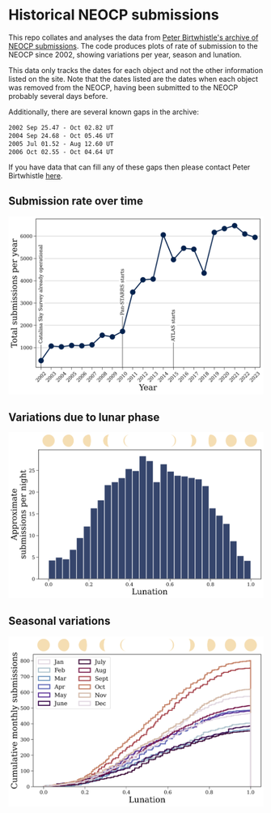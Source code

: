 # Historical NEOCP submissions

This repo collates and analyses the data from [Peter Birtwhistle's archive of NEOCP submissions](https://birtwhistle.org.uk/NEOCPObjects.htm). The code produces plots of rate of submission to the NEOCP since 2002, showing variations per year, season and lunation.

This data only tracks the dates for each object and not the other information listed on the site. Note that the dates listed are the dates when each object was removed from the NEOCP, having been submitted to the NEOCP probably several days before.

Additionally, there are several known gaps in the archive:

    2002 Sep 25.47 - Oct 02.82 UT
    2004 Sep 24.68 - Oct 05.46 UT
    2005 Jul 01.52 - Aug 12.60 UT
    2006 Oct 02.55 - Oct 04.64 UT

If you have data that can fill any of these gaps then please contact Peter Birtwhistle [here](https://birtwhistle.org.uk/ContactUs.htm).

## Submission rate over time
![](https://github.com/TomWagg/neocp-historical-trends/blob/main/figures/neocp-historical-years.png?raw=true)

## Variations due to lunar phase
![](https://github.com/TomWagg/neocp-historical-trends/blob/main/figures/neocp-lunation-overall.png?raw=true)

## Seasonal variations
![](https://github.com/TomWagg/neocp-historical-trends/blob/main/figures/neocp-lunation-by-month.png?raw=true)
